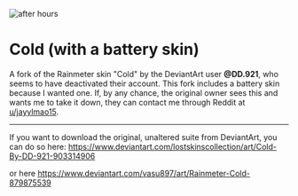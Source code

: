 ![after hours](https://user-images.githubusercontent.com/73204320/201310556-7b5afe33-0300-4e31-b743-300cb5c543da.png)

# Cold (with a battery skin)

A fork of the Rainmeter skin "Cold" by the DeviantArt user **@DD.921**, who seems to have deactivated their account. This fork includes a battery skin because I wanted one. If, by any chance, the original owner sees this and wants me to take it down, they can contact me through Reddit at [u/jayylmao15](https://www.reddit.com/user/jayylmao15).

---

If you want to download the original, unaltered suite from DeviantArt, you can do so here: https://www.deviantart.com/lostskinscollection/art/Cold-By-DD-921-903314906

or here
https://www.deviantart.com/vasu897/art/Rainmeter-Cold-879875539
